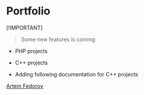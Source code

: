# Portfolio 

[!IMPORTANT]
>Some new features is coming: 

*  PHP projects 

*  C++ projects 

*  Adding following documentation for C++ projects

[Artem Fedorov](https://www.linkedin.com/in/artem-fedorov-52a975249)

